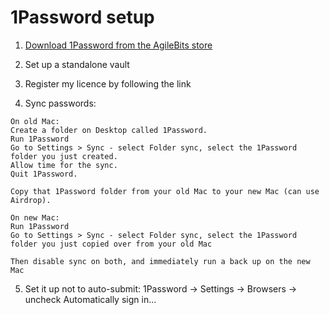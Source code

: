 # 1Password setup

1. [Download 1Password from the AgileBits store](https://1password.com/downloads/)

2. Set up a standalone vault

3. Register my licence by following the link

4. Sync passwords:

```
On old Mac:
Create a folder on Desktop called 1Password.
Run 1Password
Go to Settings > Sync - select Folder sync, select the 1Password folder you just created.
Allow time for the sync.
Quit 1Password.

Copy that 1Password folder from your old Mac to your new Mac (can use Airdrop).

On new Mac:
Run 1Password
Go to Settings > Sync - select Folder sync, select the 1Password folder you just copied over from your old Mac

Then disable sync on both, and immediately run a back up on the new Mac
```

5. Set it up not to auto-submit: 1Password -> Settings -> Browsers -> uncheck Automatically sign in...

